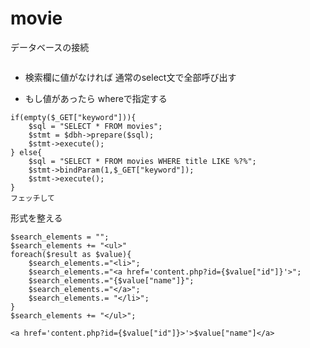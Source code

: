 # movie

データベースの接続
```
```
- 検索欄に値がなければ
通常のselect文で全部呼び出す

- もし値があったら
whereで指定する

```
if(empty($_GET["keyword"])){
    $sql = "SELECT * FROM movies";
    $stmt = $dbh->prepare($sql);
    $stmt->execute();
} else{
    $sql = "SELECT * FROM movies WHERE title LIKE %?%";
    $stmt->bindParam(1,$_GET["keyword"]);
    $stmt->execute();
}
フェッチして
```
形式を整える
```
$search_elements = "";
$search_elements += "<ul>"
foreach($result as $value){
    $search_elements.="<li>";
    $search_elements.="<a href='content.php?id={$value["id"]}'>";
    $search_elements.="{$value["name"]}";
    $search_elements.="</a>";
    $search_elements.= "</li>";
}
$search_elements += "</ul>";
```
```
<a href='content.php?id={$value["id"]}>'>$value["name"]</a>
```